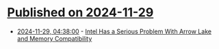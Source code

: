 # [Published on 2024-11-29](index.md)

* [2024-11-29, 04:38:00](https://soylentnews.org/article.pl?sid=24/11/27/0940217&from=rss) - [Intel Has a Serious Problem With Arrow Lake and Memory Compatibility](https://soylentnews.org/article.pl?sid=24/11/27/0940217&from=rss)
